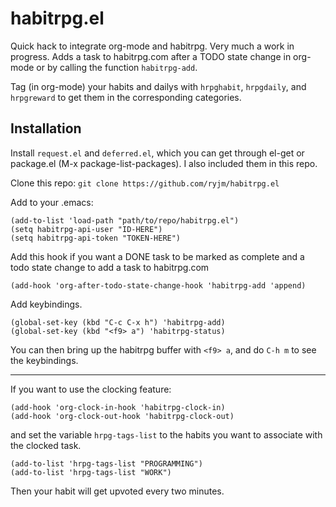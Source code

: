 

habitrpg.el
===============

Quick hack to integrate org-mode and habitrpg. Very much a work in progress. Adds a task to habitrpg.com after a TODO state change in org-mode or by calling the function `habitrpg-add`.

Tag (in org-mode) your habits and dailys with `hrpghabit`, `hrpgdaily`, and `hrpgreward` to get them in the corresponding categories.

Installation
------------
Install `request.el` and `deferred.el`, which you can get through el-get or package.el (M-x package-list-packages). I also included them in this repo.

Clone this repo: `git clone https://github.com/ryjm/habitrpg.el`

Add to your .emacs:

    (add-to-list 'load-path "path/to/repo/habitrpg.el")
    (setq habitrpg-api-user "ID-HERE")
    (setq habitrpg-api-token "TOKEN-HERE")

Add this hook if you want a DONE task to be marked as complete and a todo state change to add a task to habitrpg.com

	(add-hook 'org-after-todo-state-change-hook 'habitrpg-add 'append)

Add keybindings.

    (global-set-key (kbd "C-c C-x h") 'habitrpg-add)
	(global-set-key (kbd "<f9> a") 'habitrpg-status)

You can then bring up the habitrpg buffer with `<f9> a`, and do `C-h m` to see the keybindings. 

-------------------------------------------------------------------------------

If you want to use the clocking feature:

	(add-hook 'org-clock-in-hook 'habitrpg-clock-in)
	(add-hook 'org-clock-out-hook 'habitrpg-clock-out)

and set the variable `hrpg-tags-list` to the habits you want to associate with the clocked task.

    (add-to-list 'hrpg-tags-list "PROGRAMMING")
    (add-to-list 'hrpg-tags-list "WORK")

Then your habit will get upvoted every two minutes.
